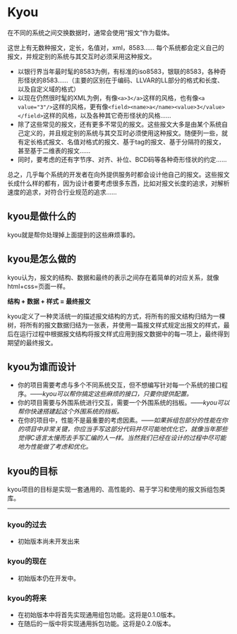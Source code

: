 # Kyou

在不同的系统之间交换数据时，通常会使用“报文”作为载体。

这世上有无数种报文，定长，名值对，xml，8583…… 每个系统都会定义自己的报文，并规定别的系统与其交互时必须采用这种报文。

 * 以银行界当年最时髦的8583为例，有标准的iso8583，银联的8583，各种奇形怪状的8583……（主要的区别在于编码、LLVAR的LL部分的格式和长度、以及自定义域的格式）
 * 以现在仍然很时髦的XML为例，有像`<a>3</a>`这样的风格，也有像`<a value="3"/>`这样的风格，更有像`<field><name>a</name><value>3</value></field>`这样的风格，以及各种其它奇形怪状的风格……
 * 除了这些常见的报文，还有更多不常见的报文。这些报文大多是由某个系统自己定义的，并且规定别的系统与其交互时必须使用这种报文。随便列一些，就有定长格式报文、名值对格式的报文、基于tag的报文、基于分隔符的报文，甚至基于二维表的报文……
 * 同时，要考虑的还有字节序、对齐、补位、BCD码等各种奇形怪状的约定……

总之，几乎每个系统的开发者在向外提供服务时都会设计他自己的报文。这些报文长成什么样的都有，因为设计者要考虑很多东西，比如对报文长度的追求，对解析速度的追求，对符合行业规范的追求……

## kyou是做什么的
kyou就是帮你处理掉上面提到的这些麻烦事的。

## kyou是怎么做的
kyou认为，报文的结构、数据和最终的表示之间存在着简单的对应关系，就像html+css=页面一样。

**结构 + 数据 + 样式 = 最终报文**

kyou定义了一种灵活统一的描述报文结构的方式，将所有的报文结构归结为一棵树，将所有的报文数据归结为一张表，并使用一篇报文样式规定出报文的样式，最后在运行过程中根据报文结构将报文样式应用到报文数据中的每一项上，最终得到期望的最终报文。

## kyou为谁而设计
 * 你的项目需要考虑与多个不同系统交互，但不想编写针对每一个系统的接口程序。_——kyou可以帮你搞定这些麻烦的接口，只要你提供配置。_
 * 你的项目需要与外围系统进行交互，需要一个外围系统的挡板。_——kyou可以帮你快速搭建起这个外围系统的挡板。_
 * 在你的项目中，性能不是最重要的考虑因素。_——如果拆组包部分的性能在你的项目中非常关键，你应当手写这部分代码并尽可能地优化它，就像当年那些觉得C语言太慢而去手写汇编的人一样。当然我们已经在设计的过程中尽可能地为性能做了考虑和优化。_

## kyou的目标
kyou项目的目标是实现一套通用的、高性能的、易于学习和使用的报文拆组包类库。

---

### kyou的过去
 * 初始版本尚未开发出来

### kyou的现在
 * 初始版本仍在开发中。

### kyou的将来
 * 在初始版本中将首先实现通用组包功能。这将是0.1.0版本。
 * 在随后的一版中将实现通用拆包功能。这将是0.2.0版本。
